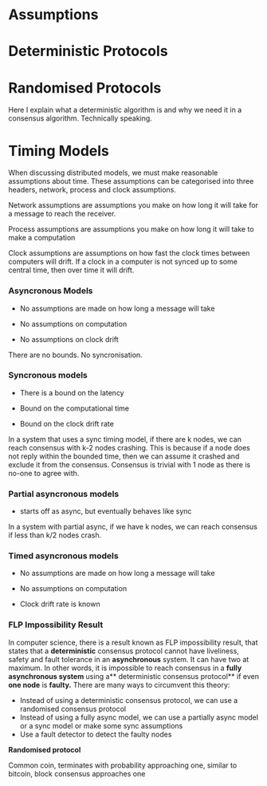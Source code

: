 # Assumptions

# Deterministic Protocols

# Randomised Protocols

Here I explain what a deterministic algorithm is and why we need it in a consensus algorithm. Technically speaking.

# Timing Models

When discussing distributed models, we must make reasonable assumptions about time. These assumptions can be categorised into three headers, network, process and clock assumptions.

Network assumptions are assumptions you make on how long it will take for a message to reach the receiver.

Process assumptions are assumptions you make on how long it will take to make a computation

Clock assumptions are assumptions on how fast the clock times between computers will drift. If a clock in a computer is not synced up to some central time, then over time it will drift.

### Asyncronous Models

* No assumptions are made on how long a message will take

* No assumptions on computation

* No assumptions on clock drift

There are no bounds. No syncronisation.

### Syncronous models

* There is a bound on the latency

* Bound on the computational time

* Bound on the clock drift rate

In a system that uses a sync timing model, if there are k nodes, we can reach consensus with k-2 nodes crashing. This is because if a node does not reply within the bounded time, then we can assume it crashed and exclude it from the consensus. Consensus is trivial with 1 node as there is no-one to agree with.

### Partial asyncronous models

* starts off as async, but eventually behaves like sync

In a system with partial async, if we have k nodes, we can reach consensus if less than k/2 nodes crash.

### Timed asyncronous models

* No assumptions are made on how long a message will take

* No assumptions on computation

* Clock drift rate is known

### FLP Impossibility Result

In computer science, there is a result known as FLP impossibility result, that states that a **deterministic** consensus protocol cannot have liveliness, safety and fault tolerance in an **asynchronous** system. It can have two at maximum. In other words, it is impossible to reach consensus in a **fully asynchronous system** using a** deterministic consensus protocol** if even **one node** is **faulty.** There are many ways to circumvent this theory:

* Instead of using a deterministic consensus protocol, we can use a randomised consensus protocol
* Instead of using a fully async model, we can use a partially async model or a sync model or make some sync assumptions
* Use a fault detector to detect the faulty nodes

**Randomised protocol**

Common coin, terminates with probability approaching one, similar to bitcoin, block consensus approaches one

